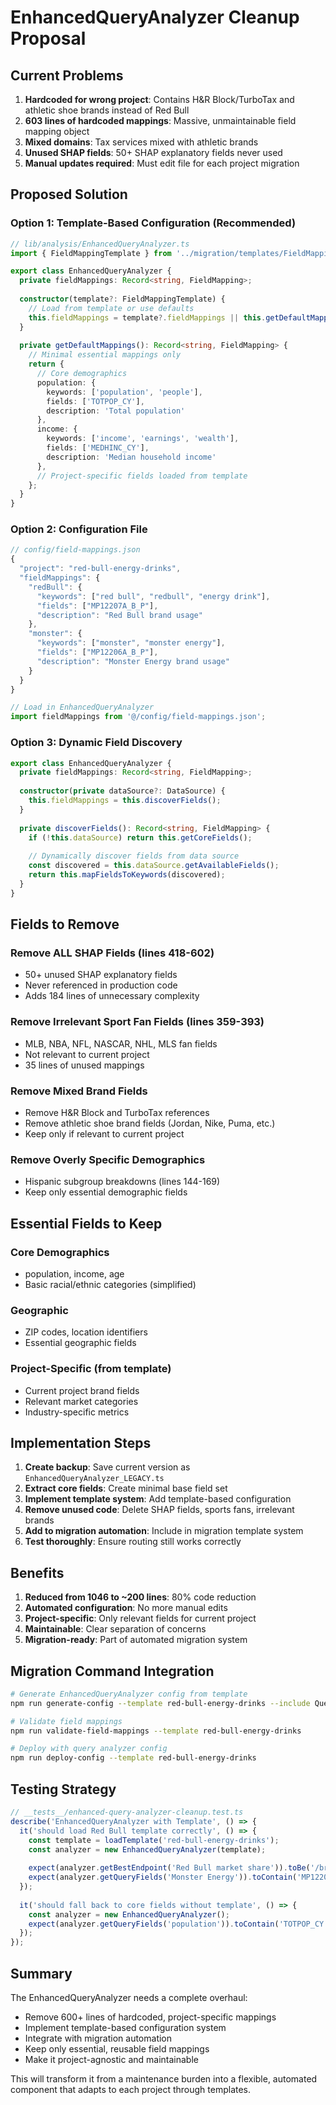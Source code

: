# EnhancedQueryAnalyzer Cleanup Proposal

## Current Problems
1. **Hardcoded for wrong project**: Contains H&R Block/TurboTax and athletic shoe brands instead of Red Bull
2. **603 lines of hardcoded mappings**: Massive, unmaintainable field mapping object
3. **Mixed domains**: Tax services mixed with athletic brands
4. **Unused SHAP fields**: 50+ SHAP explanatory fields never used
5. **Manual updates required**: Must edit file for each project migration

## Proposed Solution

### Option 1: Template-Based Configuration (Recommended)
```typescript
// lib/analysis/EnhancedQueryAnalyzer.ts
import { FieldMappingTemplate } from '../migration/templates/FieldMappingTemplate';

export class EnhancedQueryAnalyzer {
  private fieldMappings: Record<string, FieldMapping>;
  
  constructor(template?: FieldMappingTemplate) {
    // Load from template or use defaults
    this.fieldMappings = template?.fieldMappings || this.getDefaultMappings();
  }
  
  private getDefaultMappings(): Record<string, FieldMapping> {
    // Minimal essential mappings only
    return {
      // Core demographics
      population: {
        keywords: ['population', 'people'],
        fields: ['TOTPOP_CY'],
        description: 'Total population'
      },
      income: {
        keywords: ['income', 'earnings', 'wealth'],
        fields: ['MEDHINC_CY'],
        description: 'Median household income'
      },
      // Project-specific fields loaded from template
    };
  }
}
```

### Option 2: Configuration File
```typescript
// config/field-mappings.json
{
  "project": "red-bull-energy-drinks",
  "fieldMappings": {
    "redBull": {
      "keywords": ["red bull", "redbull", "energy drink"],
      "fields": ["MP12207A_B_P"],
      "description": "Red Bull brand usage"
    },
    "monster": {
      "keywords": ["monster", "monster energy"],
      "fields": ["MP12206A_B_P"],
      "description": "Monster Energy brand usage"
    }
  }
}

// Load in EnhancedQueryAnalyzer
import fieldMappings from '@/config/field-mappings.json';
```

### Option 3: Dynamic Field Discovery
```typescript
export class EnhancedQueryAnalyzer {
  private fieldMappings: Record<string, FieldMapping>;
  
  constructor(private dataSource?: DataSource) {
    this.fieldMappings = this.discoverFields();
  }
  
  private discoverFields(): Record<string, FieldMapping> {
    if (!this.dataSource) return this.getCoreFields();
    
    // Dynamically discover fields from data source
    const discovered = this.dataSource.getAvailableFields();
    return this.mapFieldsToKeywords(discovered);
  }
}
```

## Fields to Remove

### Remove ALL SHAP Fields (lines 418-602)
- 50+ unused SHAP explanatory fields
- Never referenced in production code
- Adds 184 lines of unnecessary complexity

### Remove Irrelevant Sport Fan Fields (lines 359-393)
- MLB, NBA, NFL, NASCAR, NHL, MLS fan fields
- Not relevant to current project
- 35 lines of unused mappings

### Remove Mixed Brand Fields
- Remove H&R Block and TurboTax references
- Remove athletic shoe brand fields (Jordan, Nike, Puma, etc.)
- Keep only if relevant to current project

### Remove Overly Specific Demographics
- Hispanic subgroup breakdowns (lines 144-169)
- Keep only essential demographic fields

## Essential Fields to Keep

### Core Demographics
- population, income, age
- Basic racial/ethnic categories (simplified)

### Geographic
- ZIP codes, location identifiers
- Essential geographic fields

### Project-Specific (from template)
- Current project brand fields
- Relevant market categories
- Industry-specific metrics

## Implementation Steps

1. **Create backup**: Save current version as `EnhancedQueryAnalyzer_LEGACY.ts`
2. **Extract core fields**: Create minimal base field set
3. **Implement template system**: Add template-based configuration
4. **Remove unused code**: Delete SHAP fields, sports fans, irrelevant brands
5. **Add to migration automation**: Include in migration template system
6. **Test thoroughly**: Ensure routing still works correctly

## Benefits

1. **Reduced from 1046 to ~200 lines**: 80% code reduction
2. **Automated configuration**: No more manual edits
3. **Project-specific**: Only relevant fields for current project
4. **Maintainable**: Clear separation of concerns
5. **Migration-ready**: Part of automated migration system

## Migration Command Integration

```bash
# Generate EnhancedQueryAnalyzer config from template
npm run generate-config --template red-bull-energy-drinks --include QueryAnalyzer

# Validate field mappings
npm run validate-field-mappings --template red-bull-energy-drinks

# Deploy with query analyzer config
npm run deploy-config --template red-bull-energy-drinks
```

## Testing Strategy

```typescript
// __tests__/enhanced-query-analyzer-cleanup.test.ts
describe('EnhancedQueryAnalyzer with Template', () => {
  it('should load Red Bull template correctly', () => {
    const template = loadTemplate('red-bull-energy-drinks');
    const analyzer = new EnhancedQueryAnalyzer(template);
    
    expect(analyzer.getBestEndpoint('Red Bull market share')).toBe('/brand-difference');
    expect(analyzer.getQueryFields('Monster Energy')).toContain('MP12206A_B_P');
  });
  
  it('should fall back to core fields without template', () => {
    const analyzer = new EnhancedQueryAnalyzer();
    expect(analyzer.getQueryFields('population')).toContain('TOTPOP_CY');
  });
});
```

## Summary

The EnhancedQueryAnalyzer needs a complete overhaul:
- Remove 600+ lines of hardcoded, project-specific mappings
- Implement template-based configuration system
- Integrate with migration automation
- Keep only essential, reusable field mappings
- Make it project-agnostic and maintainable

This will transform it from a maintenance burden into a flexible, automated component that adapts to each project through templates.